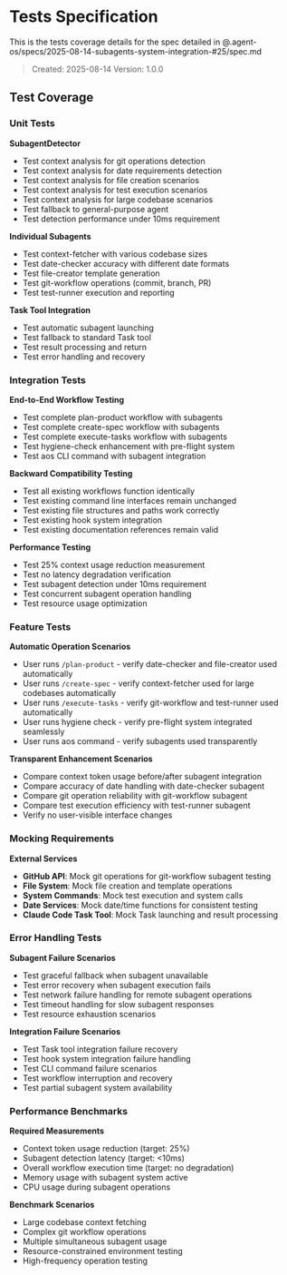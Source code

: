 # Tests Specification

This is the tests coverage details for the spec detailed in @.agent-os/specs/2025-08-14-subagents-system-integration-#25/spec.md

> Created: 2025-08-14
> Version: 1.0.0

## Test Coverage

### Unit Tests

**SubagentDetector**
- Test context analysis for git operations detection
- Test context analysis for date requirements detection  
- Test context analysis for file creation scenarios
- Test context analysis for test execution scenarios
- Test context analysis for large codebase scenarios
- Test fallback to general-purpose agent
- Test detection performance under 10ms requirement

**Individual Subagents**
- Test context-fetcher with various codebase sizes
- Test date-checker accuracy with different date formats
- Test file-creator template generation
- Test git-workflow operations (commit, branch, PR)
- Test test-runner execution and reporting

**Task Tool Integration**
- Test automatic subagent launching
- Test fallback to standard Task tool
- Test result processing and return
- Test error handling and recovery

### Integration Tests

**End-to-End Workflow Testing**
- Test complete plan-product workflow with subagents
- Test complete create-spec workflow with subagents  
- Test complete execute-tasks workflow with subagents
- Test hygiene-check enhancement with pre-flight system
- Test aos CLI command with subagent integration

**Backward Compatibility Testing**  
- Test all existing workflows function identically
- Test existing command line interfaces remain unchanged
- Test existing file structures and paths work correctly
- Test existing hook system integration
- Test existing documentation references remain valid

**Performance Testing**
- Test 25% context usage reduction measurement
- Test no latency degradation verification
- Test subagent detection under 10ms requirement
- Test concurrent subagent operation handling
- Test resource usage optimization

### Feature Tests

**Automatic Operation Scenarios**
- User runs `/plan-product` - verify date-checker and file-creator used automatically
- User runs `/create-spec` - verify context-fetcher used for large codebases automatically  
- User runs `/execute-tasks` - verify git-workflow and test-runner used automatically
- User runs hygiene check - verify pre-flight system integrated seamlessly
- User runs aos command - verify subagents used transparently

**Transparent Enhancement Scenarios**
- Compare context token usage before/after subagent integration
- Compare accuracy of date handling with date-checker subagent
- Compare git operation reliability with git-workflow subagent
- Compare test execution efficiency with test-runner subagent
- Verify no user-visible interface changes

### Mocking Requirements

**External Services**
- **GitHub API**: Mock git operations for git-workflow subagent testing
- **File System**: Mock file creation and template operations
- **System Commands**: Mock test execution and system calls
- **Date Services**: Mock date/time functions for consistent testing
- **Claude Code Task Tool**: Mock Task launching and result processing

### Error Handling Tests

**Subagent Failure Scenarios**
- Test graceful fallback when subagent unavailable
- Test error recovery when subagent execution fails
- Test network failure handling for remote subagent operations
- Test timeout handling for slow subagent responses
- Test resource exhaustion scenarios

**Integration Failure Scenarios**  
- Test Task tool integration failure recovery
- Test hook system integration failure handling
- Test CLI command failure scenarios
- Test workflow interruption and recovery
- Test partial subagent system availability

### Performance Benchmarks

**Required Measurements**
- Context token usage reduction (target: 25%)
- Subagent detection latency (target: <10ms)
- Overall workflow execution time (target: no degradation)
- Memory usage with subagent system active
- CPU usage during subagent operations

**Benchmark Scenarios**
- Large codebase context fetching
- Complex git workflow operations
- Multiple simultaneous subagent usage
- Resource-constrained environment testing
- High-frequency operation testing
